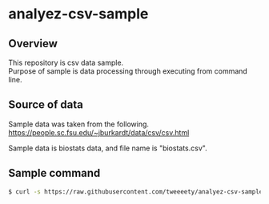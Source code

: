 # analyez-csv-sample

## Overview
This repository is csv data sample.  
Purpose of sample is data processing through executing from command line.  

## Source of data
Sample data was taken from the following.  
https://people.sc.fsu.edu/~jburkardt/data/csv/csv.html

Sample data is biostats data, and file name is "biostats.csv".


## Sample command
```sh
$ curl -s https://raw.githubusercontent.com/tweeeety/analyez-csv-sample/master/sample.csv | awk -F"," '{print $1 ":" $2}'
```


